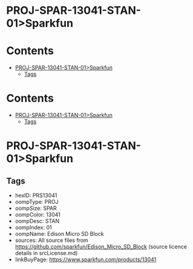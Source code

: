 
PROJ-SPAR-13041-STAN-01>Sparkfun
================================

Contents
========

* [PROJ-SPAR-13041-STAN-01>Sparkfun](#proj-spar-13041-stan-01sparkfun)
	* [Tags](#tags)

Contents
========

* [PROJ-SPAR-13041-STAN-01>Sparkfun](#proj-spar-13041-stan-01sparkfun)
	* [Tags](#tags)

# PROJ-SPAR-13041-STAN-01>Sparkfun

## Tags

- hexID: PRS13041
- oompType: PROJ
- oompSize: SPAR
- oompColor: 13041
- oompDesc: STAN
- oompIndex: 01
- oompName: Edison Micro SD Block
- sources: All source files from https://github.com/sparkfun/Edison_Micro_SD_Block (source licence details in srcLicense.md)
- linkBuyPage: https://www.sparkfun.com/products/13041
